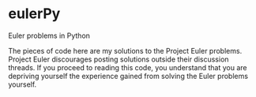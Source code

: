 # eulerPy
Euler problems in Python

The pieces of code here are my solutions to the Project Euler problems. 
Project Euler discourages posting solutions outside their discussion threads.
If you proceed to reading this code, you understand that you are depriving yourself the experience gained from solving the Euler problems yourself.
